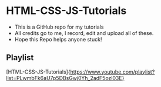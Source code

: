 # HTML-CSS-JS-Tutorials

* This is a GitHub repo for my tutorials
* All credits go to me, I record, edit and upload all of these.
* Hope this Repo helps anyone stuck!

## Playlist
[HTML-CSS-JS-Tutorials]{https://www.youtube.com/playlist?list=PLwmbFk6aU7p5DBsGwj0Yh_2adF5ozl03E}

